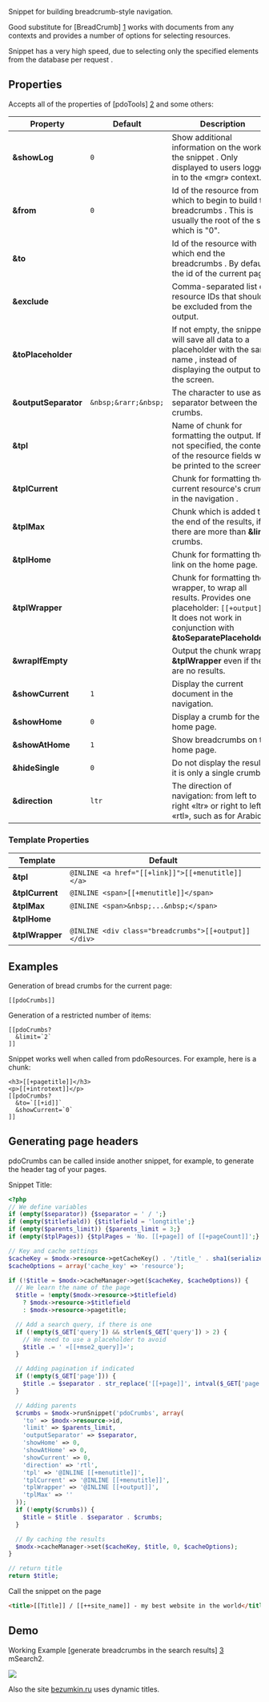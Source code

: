 Snippet for building breadcrumb-style navigation.

Good substitute for [BreadCrumb] [1] works with documents from any contexts and provides a number of options for selecting resources.

Snippet has a very high speed, due to selecting only the specified elements from the database per request .

## Properties

Accepts all of the properties of [pdoTools] [2] and some others:

Property             | Default              | Description
---------------------|----------------------|------------------------------------------------------------------------------------------------------------------------------------------------------------------
**&showLog**         | `0`                  | Show additional information on the work of the snippet . Only displayed to users logged in to the «mgr» context.
**&from**            | `0`                  | Id of the resource from which to begin to build the breadcrumbs . This is usually the root of the site, which is "0".
**&to**              |                      | Id of the resource with which end the breadcrumbs . By default, the id of the current page.
**&exclude**         |                      | Comma-separated list of resource IDs that should be excluded from the output.
**&toPlaceholder**   |                      | If not empty, the snippet will save all data to a placeholder with the same name , instead of displaying the output to the screen.
**&outputSeparator** | `&nbsp;&rarr;&nbsp;` | The character to use as a separator between the crumbs.
**&tpl**             |                      | Name of chunk for formatting the output. If not specified, the contents of the resource fields will be printed to the screen.
**&tplCurrent**      |                      | Chunk for formatting the current resource's crumb in the navigation .
**&tplMax**          |                      | Chunk which is added to the end of the results, if there are more than **&limit** crumbs.
**&tplHome**         |                      | Chunk for formatting the link on the home page.
**&tplWrapper**      |                      | Chunk for formatting the wrapper, to wrap all results. Provides one placeholder: `[[+output]]`. It does not work in conjunction with **&toSeparatePlaceholders**.
**&wrapIfEmpty**     |                      | Output the chunk wrapper **&tplWrapper** even if there are no results.
**&showCurrent**     | `1`                  | Display the current document in the navigation.
**&showHome**        | `0`                  | Display a crumb for the home page.
**&showAtHome**      | `1`                  | Show breadcrumbs on the home page.
**&hideSingle**      | `0`                  | Do not display the result if it is only a single crumb.
**&direction**       | `ltr`                | The direction of navigation: from left to right «ltr» or right to left «rtl», such as for Arabic.

### Template Properties

Template        | Default
----------------|-----------------------------------------------------
**&tpl**        | `@INLINE <a href="[[+link]]">[[+menutitle]]</a>`
**&tplCurrent** | `@INLINE <span>[[+menutitle]]</span>`
**&tplMax**     | `@INLINE <span>&nbsp;...&nbsp;</span>`
**&tplHome**    |
**&tplWrapper** | `@INLINE <div class="breadcrumbs">[[+output]]</div>`

## Examples

Generation of bread crumbs for the current page:

```modx
[[pdoCrumbs]]
```

Generation of a restricted number of items:

```modx
[[pdoCrumbs?
  &limit=`2`
]]
```

Snippet works well when called from pdoResources. For example, here is a chunk:

```modx
<h3>[[+pagetitle]]</h3>
<p>[[+introtext]]</p>
[[pdoCrumbs?
  &to=`[[+id]]`
  &showCurrent=`0`
]]
```

## Generating page headers

pdoCrumbs can be called inside another snippet, for example, to generate the header tag of your pages.

Snippet Title:

```php
<?php
// We define variables
if (empty($separator)) {$separator = ' / ';}
if (empty($titlefield)) {$titlefield = 'longtitle';}
if (empty($parents_limit)) {$parents_limit = 3;}
if (empty($tplPages)) {$tplPages = 'No. [[+page]] of [[+pageCount]]';}

// Key and cache settings
$cacheKey = $modx->resource->getCacheKey() . '/title_' . sha1(serialize($_REQUEST));
$cacheOptions = array('cache_key' => 'resource');

if (!$title = $modx->cacheManager->get($cacheKey, $cacheOptions)) {
  // We learn the name of the page
  $title = !empty($modx->resource->$titlefield)
    ? $modx->resource->$titlefield
    : $modx->resource->pagetitle;

  // Add a search query, if there is one
  if (!empty($_GET['query']) && strlen($_GET['query']) > 2) {
    // We need to use a placeholder to avoid
    $title .= ' «[[+mse2_query]]»';
  }

  // Adding pagination if indicated
  if (!empty($_GET['page'])) {
    $title .= $separator . str_replace('[[+page]]', intval($_GET['page']), $tplPages);
  }

  // Adding parents
  $crumbs = $modx->runSnippet('pdoCrumbs', array(
    'to' => $modx->resource->id,
    'limit' => $parents_limit,
    'outputSeparator' => $separator,
    'showHome' => 0,
    'showAtHome' => 0,
    'showCurrent' => 0,
    'direction' => 'rtl',
    'tpl' => '@INLINE [[+menutitle]]',
    'tplCurrent' => '@INLINE [[+menutitle]]',
    'tplWrapper' => '@INLINE [[+output]]',
    'tplMax' => ''
  ));
  if (!empty($crumbs)) {
    $title = $title . $separator . $crumbs;
  }

  // By caching the results
  $modx->cacheManager->set($cacheKey, $title, 0, $cacheOptions);
}

// return title
return $title;
```

Call the snippet on the page

```html
<title>[[Title]] / [[++site_name]] - my best website in the world</title>
```

## Demo

Working Example [generate breadcrumbs in the search results] [3] mSearch2.

[![](https://file.modx.pro/files/a/f/4/af4033fffb71ad040e3ff2f6c01d9bf5s.jpg)](https://file.modx.pro/files/a/f/4/af4033fffb71ad040e3ff2f6c01d9bf5.png)

Also the site [bezumkin.ru][4] uses dynamic titles.

[1]: http://rtfm.modx.com/extras/revo/breadcrumb
[2]: /en/components/pdotools/general-settings
[3]: http://bezumkin.ru/search?query=pdotools
[4]: http://bezumkin.ru/
